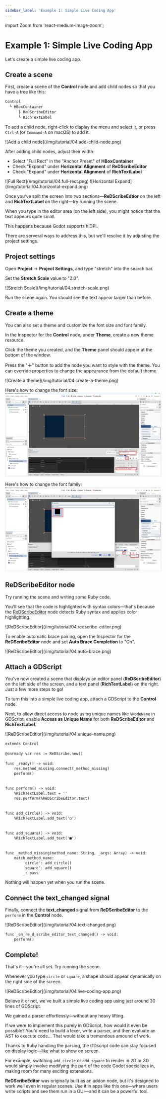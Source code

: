 ```yaml
---
sidebar_label: 'Example 1: Simple Live Coding App'
---
```

import Zoom from 'react-medium-image-zoom';

# Example 1: Simple Live Coding App

Let's create a simple live coding app.

## Create a scene

First, create a scene of the **Control** node and add child nodes so that you have a tree like this:

```txt title="Node tree"
Control
  └ HBoxContainer
      ├ ReDScribeEditor
      └ RichTextLabel
```

To add a child node, right-click to display the menu and select it, or press `Ctrl-A` (or `Command-A` on macOS) to add it.

<Zoom>
![Add a child node](/img/tutorial/04.add-child-node.png)
</Zoom>

After adding child nodes, adjust their width:
* Select "Full Rect" in the "Anchor Preset" of **HBoxContainer**
* Check "Expand" under **Horizontal Alignment** of **ReDScribeEditor**
* Check "Expand" under **Horizontal Alignment** of **RichTextLabel**

<Zoom>
![Full Rect](/img/tutorial/04.full-rect.png)
</Zoom>

<Zoom>
![Horizontal Expand](/img/tutorial/04.horizontal-expand.png)
</Zoom>

Once you've split the screen into two sections—**ReDScribeEdtior** on the left and **RichTextLabel** on the right—try running the scene.

When you type in the editor area (on the left side), you might notice that the text appears quite small.

This happens because Godot supports hiDPI.

There are serveral ways to address this, but we'll resolve it by adjusting the project settings.


## Project settings

Open **Project** → **Project Settings**, and type "stretch" into the search bar.

Set the **Stretch Scale** value to "2.0".

<Zoom>
![Stretch Scale](/img/tutorial/04.stretch-scale.png)
</Zoom>

Run the scene again. You should see the text appear larger than before.


## Create a theme

You can also set a theme and customize the font size and font family.

In the Inspector for the **Control** node, under **Theme**, create a new theme resource.

Click the theme you created, and the **Theme** panel should appear at the bottom of the window.

Press the "**＋**" button to add the node you want to style with the theme.
You can override properties to change the appearance from the default theme.

<Zoom>
![Create a theme](/img/tutorial/04.create-a-theme.png)
</Zoom>

Here's how to change the font size:
<Zoom>
![Change the font size](/img/tutorial/04.change-font-size.png)
</Zoom>

Here's how to change the font family:
<Zoom>
![Change the font family](/img/tutorial/04.apply-font.png)
</Zoom>


## ReDScribeEditor node

Try running the scene and writing some Ruby code.

You'll see that the code is highlighted with syntax colors—that's because the [ReDScribeEditor](https://github.com/tkmfujise/ReDScribe/blob/main/demo/addons/redscribe/src/editor/editor.gd) node detects Ruby syntax and applies color highlighting.

<Zoom>
![ReDScribeEdtior](/img/tutorial/04.redscribe-editor.png)
</Zoom>

To enable automatic brace pairing, open the Inspector for the **ReDScribeEditor** node and set **Auto Brace Completion** to "On".

<Zoom>
![ReDScribeEdtior](/img/tutorial/04.auto-brace.png)
</Zoom>


## Attach a GDScript

You've now created a scene that displays an editor panel (**ReDScribeEditor**) on the left side of the screen, and a text panel (**RichTextLabel**) on the right.
Just a few more steps to go!

To turn this into a simple live coding app, attach a GDScript to the **Control** node.

Next, to allow direct access to node using unique names like `%NodeName` in GDScript, enable **Access as Unique Name** for both **ReDScribeEditor** and **RichTextLabel**.

<Zoom>
![ReDScribeEdtior](/img/tutorial/04.unique-name.png)
</Zoom>

```gdscript
extends Control

@onready var res := ReDScribe.new()

func _ready() -> void:
	res.method_missing.connect(_method_missing)
	perform()


func perform() -> void:
	%RichTextLabel.text = ''
	res.perform(%ReDScribeEditor.text)


func add_circle() -> void:
	%RichTextLabel.add_text('◯')


func add_square() -> void:
	%RichTextLabel.add_text('■')


func _method_missing(method_name: String, _args: Array) -> void:
	match method_name:
		'circle': add_circle()
		'square': add_square()
		_: pass
```

Nothing will happen yet when you run the scene.


## Connect the text_changed signal

Finally, connect the **text_changed** signal from **ReDScribeEditor** to the `perform` in the **Control** node.

<Zoom>
![ReDScribeEdtior](/img/tutorial/04.text-changed.png)
</Zoom>

```gdscript
func _on_re_d_scribe_editor_text_changed() -> void:
	perform()
```

## Complete!

That's it—you're all set. Try running the scene.

Whenever you type `circle` or `square`, a shape should appear dynamically on the right side of the screen.

<Zoom>
![ReDScribeEdtior](/img/tutorial/04.live-coding-app.png)
</Zoom>

Believe it or not, we've built a simple live coding app using just around 30 lines of GDScript.

We gained a parser effortlessly—without any heavy lifting.

If we were to implement this purely in GDScript, how would it even be possible?
You'd need to build a lexer, write a parser, and then evaluate an AST to execute code...
That would take a tremendous amound of work.

Thanks to Ruby handling the parsing, the GDscript code can stay focused on display logic—like what to show on screen.

For example, switching `add_circle` or `add_square` to render in 2D or 3D would simply involve modifying the part of the code Godot specializes in, making room for many exciting extensions.

**ReDScribeEditor** was originally built as an addon node, but it's designed to work well even in regular scenes.
Use it in apps like this one—where users write scripts and see them run in a GUI—and it can be a powerful tool.
